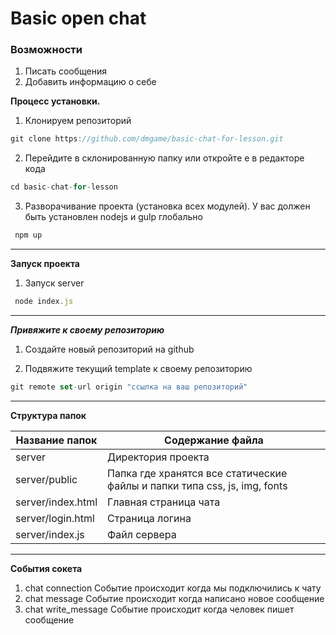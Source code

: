 Basic open chat
=====================

### Возможности
1. Писать сообщения
2. Добавить информацию о себе


**Процесс установки.**

1. Клонируем репозиторий
```js
git clone https://github.com/dmgame/basic-chat-for-lesson.git
```
2. Перейдите в склонированную папку или откройте е в редакторе кода
```js
cd basic-chat-for-lesson
```
3. Разворачивание проекта (установка всех модулей). У вас должен быть установлен nodejs и gulp глобально
```js
 npm up
```

---
**Запуск проекта**

1. Запуск server
```js
 node index.js
```
---
***Привяжите к своему репозиторию***
1. Создайте новый репозиторий на github

2. Подвяжите текущий template к своему репозиторию
```js
git remote set-url origin "ссылка на ваш репозиторий"
```
---


**Структура папок**

Название папок  | Содержание файла
----------------|----------------------
server              | Директория проекта
server/public       | Папка где хранятся все статические файлы и папки типа css, js, img, fonts
server/index.html   | Главная страница чата
server/login.html   | Страница логина
server/index.js     | Файл сервера

---

**События сокета**
1. chat connection
Событие происходит когда мы подключились к чату
2. chat message
Событие происходит когда написано новое сообщение
3. chat write_message
Событие происходит когда человек пишет сообщение
